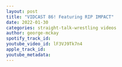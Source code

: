 ```yaml
---
layout: post
title: "VIDCAST 86! Featuring RIP IMPACT"
date: 2022-01-30
categories: straight-talk-wrestling videos
author: george-mckay
spotify_track_id: 
youtube_video_id: lF3VJ9Tk7n4
apple_track_id: 
youtube_metadata: 
---
```


